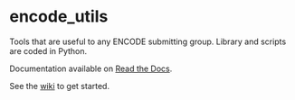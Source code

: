 # encode_utils
Tools that are useful to any ENCODE submitting group. Library and scripts are coded in Python.

Documentation available on [Read the Docs](http://encode-utils.readthedocs.io/en/latest/).

See the [wiki](https://github.com/StanfordBioinformatics/encode_utils/wiki) to get started. 



